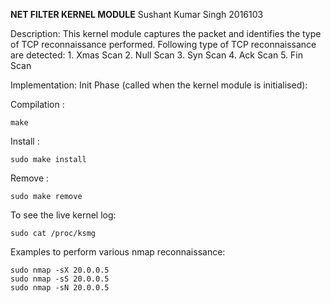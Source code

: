 **NET FILTER KERNEL MODULE**
Sushant Kumar Singh 	2016103

Description:
	This kernel module captures the packet and identifies the type of TCP reconnaissance performed. 
	Following type of TCP reconnaissance are detected:
	1. Xmas Scan
	2. Null Scan
	3. Syn Scan
	4. Ack Scan
	5. Fin Scan
	
Implementation:
	Init Phase (called when the kernel module is initialised):

Compilation :

	make
	
Install :

	sudo make install
	
Remove :

	sudo make remove
	
To see the live kernel log:

	sudo cat /proc/ksmg
	
Examples to perform various nmap reconnaissance:

	sudo nmap -sX 20.0.0.5
	sudo nmap -sS 20.0.0.5
	sudo nmap -sN 20.0.0.5
	
	
